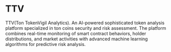 # TTV
TTV(Ton TokenVigil Analytics). An AI-powered sophisticated token analysis platform specialized in ton coins security and risk assessment. The platform combines real-time monitoring of smart contract behaviors, holder distributions, and market activities with advanced machine learning algorithms for predictive risk analysis. 
